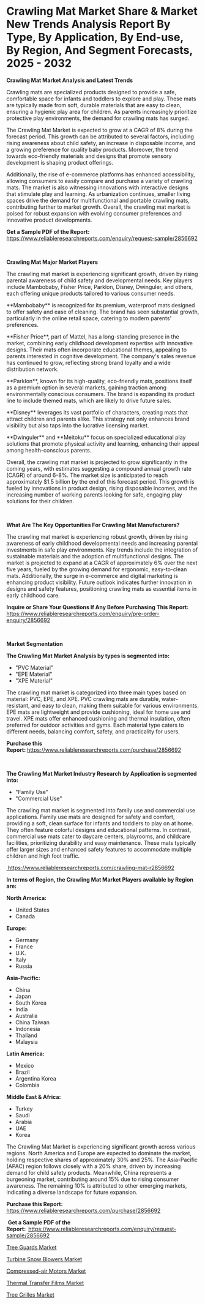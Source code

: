 <p><h1>Crawling Mat Market Share & Market New Trends Analysis Report By Type, By Application, By End-use, By Region, And Segment Forecasts, 2025 - 2032</h1></p><p><strong>Crawling Mat Market Analysis and Latest Trends</strong></p>
<p><p>Crawling mats are specialized products designed to provide a safe, comfortable space for infants and toddlers to explore and play. These mats are typically made from soft, durable materials that are easy to clean, ensuring a hygienic play area for children. As parents increasingly prioritize protective play environments, the demand for crawling mats has surged.</p><p>The Crawling Mat Market is expected to grow at a CAGR of 8% during the forecast period. This growth can be attributed to several factors, including rising awareness about child safety, an increase in disposable income, and a growing preference for quality baby products. Moreover, the trend towards eco-friendly materials and designs that promote sensory development is shaping product offerings. </p><p>Additionally, the rise of e-commerce platforms has enhanced accessibility, allowing consumers to easily compare and purchase a variety of crawling mats. The market is also witnessing innovations with interactive designs that stimulate play and learning. As urbanization continues, smaller living spaces drive the demand for multifunctional and portable crawling mats, contributing further to market growth. Overall, the crawling mat market is poised for robust expansion with evolving consumer preferences and innovative product developments.</p></p>
<p><strong>Get a Sample PDF of the Report:&nbsp;</strong> <a href="https://www.reliableresearchreports.com/enquiry/request-sample/2856692?utm_campaign=7&utm_medium=2&utm_source=Github&utm_content=ia&utm_term=12032025&utm_id=crawling-mat">https://www.reliableresearchreports.com/enquiry/request-sample/2856692</a></p>
<p>&nbsp;</p>
<p><strong>Crawling Mat Major Market Players</strong></p>
<p><p>The crawling mat market is experiencing significant growth, driven by rising parental awareness of child safety and developmental needs. Key players include Mambobaby, Fisher Price, Parklon, Disney, Dwinguler, and others, each offering unique products tailored to various consumer needs.</p><p>**Mambobaby** is recognized for its premium, waterproof mats designed to offer safety and ease of cleaning. The brand has seen substantial growth, particularly in the online retail space, catering to modern parents' preferences. </p><p>**Fisher Price**, part of Mattel, has a long-standing presence in the market, combining early childhood development expertise with innovative designs. Their mats often incorporate educational themes, appealing to parents interested in cognitive development. The company's sales revenue has continued to grow, reflecting strong brand loyalty and a wide distribution network.</p><p>**Parklon**, known for its high-quality, eco-friendly mats, positions itself as a premium option in several markets, gaining traction among environmentally conscious consumers. The brand is expanding its product line to include themed mats, which are likely to drive future sales.</p><p>**Disney** leverages its vast portfolio of characters, creating mats that attract children and parents alike. This strategy not only enhances brand visibility but also taps into the lucrative licensing market.</p><p>**Dwinguler** and **Meitoku** focus on specialized educational play solutions that promote physical activity and learning, enhancing their appeal among health-conscious parents. </p><p>Overall, the crawling mat market is projected to grow significantly in the coming years, with estimates suggesting a compound annual growth rate (CAGR) of around 6-8%. The market size is anticipated to reach approximately $1.5 billion by the end of this forecast period. This growth is fueled by innovations in product design, rising disposable incomes, and the increasing number of working parents looking for safe, engaging play solutions for their children.</p></p>
<p>&nbsp;</p>
<p><strong>What Are The Key Opportunities For Crawling Mat Manufacturers?</strong></p>
<p><p>The crawling mat market is experiencing robust growth, driven by rising awareness of early childhood developmental needs and increasing parental investments in safe play environments. Key trends include the integration of sustainable materials and the adoption of multifunctional designs. The market is projected to expand at a CAGR of approximately 6% over the next five years, fueled by the growing demand for ergonomic, easy-to-clean mats. Additionally, the surge in e-commerce and digital marketing is enhancing product visibility. Future outlook indicates further innovation in designs and safety features, positioning crawling mats as essential items in early childhood care.</p></p>
<p><strong>Inquire or Share Your Questions If Any Before Purchasing This Report:</strong> <a href="https://www.reliableresearchreports.com/enquiry/pre-order-enquiry/2856692?utm_campaign=7&utm_medium=2&utm_source=Github&utm_content=ia&utm_term=12032025&utm_id=crawling-mat">https://www.reliableresearchreports.com/enquiry/pre-order-enquiry/2856692</a></p>
<p>&nbsp;</p>
<p><strong>Market Segmentation</strong></p>
<p><strong>The Crawling Mat Market Analysis by types is segmented into:</strong></p>
<p><ul><li>"PVC Material"</li><li>"EPE Material"</li><li>"XPE Material"</li></ul></p>
<p><p>The crawling mat market is categorized into three main types based on material: PVC, EPE, and XPE. PVC crawling mats are durable, water-resistant, and easy to clean, making them suitable for various environments. EPE mats are lightweight and provide cushioning, ideal for home use and travel. XPE mats offer enhanced cushioning and thermal insulation, often preferred for outdoor activities and gyms. Each material type caters to different needs, balancing comfort, safety, and practicality for users.</p></p>
<p><strong>Purchase this Report:&nbsp;</strong><a href="https://www.reliableresearchreports.com/purchase/2856692?utm_campaign=7&utm_medium=2&utm_source=Github&utm_content=ia&utm_term=12032025&utm_id=crawling-mat">https://www.reliableresearchreports.com/purchase/2856692</a></p>
<p>&nbsp;</p>
<p><strong>The Crawling Mat Market Industry Research by Application is segmented into:</strong></p>
<p><ul><li>"Family Use"</li><li>"Commercial Use"</li></ul></p>
<p><p>The crawling mat market is segmented into family use and commercial use applications. Family use mats are designed for safety and comfort, providing a soft, clean surface for infants and toddlers to play on at home. They often feature colorful designs and educational patterns. In contrast, commercial use mats cater to daycare centers, playrooms, and childcare facilities, prioritizing durability and easy maintenance. These mats typically offer larger sizes and enhanced safety features to accommodate multiple children and high foot traffic.</p></p>
<p><a href="https://www.reliableresearchreports.com/crawling-mat-r2856692?utm_campaign=7&utm_medium=2&utm_source=Github&utm_content=ia&utm_term=12032025&utm_id=crawling-mat">&nbsp;https://www.reliableresearchreports.com/crawling-mat-r2856692</a></p>
<p><strong>In terms of Region, the Crawling Mat Market Players available by Region are:</strong></p>
<p>
    <p> <strong> North America: </strong>
        <ul>
            <li>United States</li>
            <li>Canada</li>
        </ul>
        </p> 
    <p> <strong> Europe: </strong>
        <ul>
            <li>Germany</li>
            <li>France</li>
            <li>U.K.</li>
            <li>Italy</li>
            <li>Russia</li>
        </ul>
        </p> 
    <p> <strong> Asia-Pacific: </strong>
        <ul>
            <li>China</li>
            <li>Japan</li>
            <li>South Korea</li>
            <li>India</li>
            <li>Australia</li>
            <li>China Taiwan</li>
            <li>Indonesia</li>
            <li>Thailand</li>
            <li>Malaysia</li>
        </ul>
        </p> 
    <p> <strong> Latin America: </strong>
        <ul>
            <li>Mexico</li>
            <li>Brazil</li>
            <li>Argentina Korea</li>
            <li>Colombia</li>
        </ul>
        </p> 
    <p> <strong> Middle East & Africa: </strong>
        <ul>
            <li>Turkey</li>
            <li>Saudi</li>
            <li>Arabia</li>
            <li>UAE</li>
            <li>Korea</li>
        </ul>
    </p>
    </p>
<p><p>The Crawling Mat Market is experiencing significant growth across various regions. North America and Europe are expected to dominate the market, holding respective shares of approximately 30% and 25%. The Asia-Pacific (APAC) region follows closely with a 20% share, driven by increasing demand for child safety products. Meanwhile, China represents a burgeoning market, contributing around 15% due to rising consumer awareness. The remaining 10% is attributed to other emerging markets, indicating a diverse landscape for future expansion.</p></p>
<p><strong>Purchase this Report: </strong><a href="https://www.reliableresearchreports.com/purchase/2856692?utm_campaign=7&utm_medium=2&utm_source=Github&utm_content=ia&utm_term=12032025&utm_id=crawling-mat">https://www.reliableresearchreports.com/purchase/2856692</a></p>
<p>&nbsp;<strong>Get a Sample PDF of the Report:&nbsp;&nbsp;</strong><a href="https://www.reliableresearchreports.com/enquiry/request-sample/2856692?utm_campaign=7&utm_medium=2&utm_source=Github&utm_content=ia&utm_term=12032025&utm_id=crawling-mat">https://www.reliableresearchreports.com/enquiry/request-sample/2856692</a></p>
<p><strong></strong></p>
<p><p><a href="https://github.com/winjelequegt/Market-Research-Report-List-1/blob/main/tree-guards-market.md?utm_campaign=7&utm_medium=2&utm_source=Github&utm_content=ia&utm_term=12032025&utm_id=crawling-mat">Tree Guards Market</a></p><p><a href="https://github.com/bredevasil2q/Market-Research-Report-List-1/blob/main/turbine-snow-blowers-market.md?utm_campaign=7&utm_medium=2&utm_source=Github&utm_content=ia&utm_term=12032025&utm_id=crawling-mat">Turbine Snow Blowers Market</a></p><p><a href="https://github.com/snakewaduddx/Market-Research-Report-List-1/blob/main/compressed-air-motors-market.md?utm_campaign=7&utm_medium=2&utm_source=Github&utm_content=ia&utm_term=12032025&utm_id=crawling-mat">Compressed-air Motors Market</a></p><p><a href="https://github.com/firdwsermald/Market-Research-Report-List-1/blob/main/thermal-transfer-films-market.md?utm_campaign=7&utm_medium=2&utm_source=Github&utm_content=ia&utm_term=12032025&utm_id=crawling-mat">Thermal Transfer Films Market</a></p><p><a href="https://github.com/fontshatintj/Market-Research-Report-List-1/blob/main/tree-grilles-market.md?utm_campaign=7&utm_medium=2&utm_source=Github&utm_content=ia&utm_term=12032025&utm_id=crawling-mat">Tree Grilles Market</a></p></p>